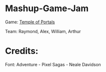 # Mashup-Game-Jam
Game: [Temple of Portals](https://skiwee45.itch.io/mashup-game)

Team: Raymond, Alex, William, Arthur

# Credits:
Font: Adventure - Pixel Sagas - Neale Davidson
